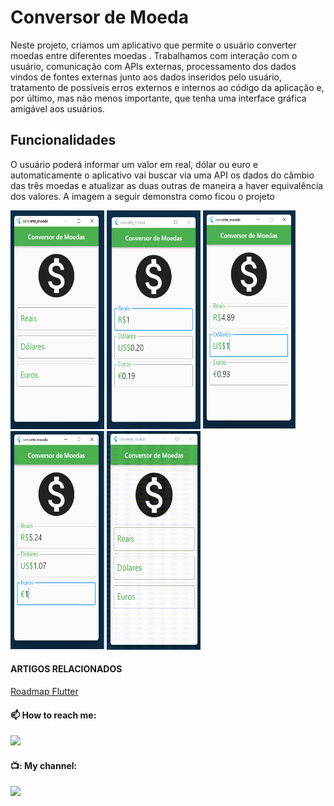# Conversor de Moeda

Neste	 projeto,	 criamos um	 aplicativo	 que   permite	 o	 usuário	 converter	 moedas	 entre	 diferentes	 moedas	. Trabalhamos com	 interação	 com	 o	 usuário,	 comunicação	 com APIs	externas,	processamento	dos	dados	vindos	de	fontes	externas junto	 aos	 dados	 inseridos	 pelo	 usuário,	 tratamento	 de	 possíveis erros	externos	e	internos	ao	código	da	aplicação	e,	por	último,	mas não	menos	importante,	que	tenha	uma	interface	gráfica	amigável aos	usuários.

## Funcionalidades

O	usuário	poderá	informar	um	valor	em	real,	dólar	ou	euro	e automaticamente	o	aplicativo	vai	buscar	via	uma	API	os	dados	do câmbio	 das	 três	 moedas	 e	 atualizar	 as	 duas	 outras	 de	 maneira	 a haver	 equivalência	 dos	 valores.	 A	 imagem	 a	 seguir	 demonstra como ficou o projeto

<img src=".github/convert1.png" alt="Podcast Dio" height="350" width="150">
<img src=".github/convert2.png" alt="Podcast Dio" height="350" width="150">
<img src=".github/convert3.png" alt="Podcast Dio" height="350" width="150">
<img src=".github/convert4.png" alt="Podcast Dio" height="350" width="150">
<img src=".github/convert5.gif" alt="Podcast Dio" height="350" width="150">

#### ARTIGOS RELACIONADOS
[Roadmap Flutter](http://joaopaulomirandamatias.com/portifolio/index.php?class=ArticleView&method=onView&id=1)

#### :mailbox: How to reach me:  
[<img src="https://img.shields.io/badge/LinkedIn-0077B5?style=for-the-badge&logo=linkedin&logoColor=white" />](https://www.linkedin.com/in/joaopaulomirandamatias/)

#### 📺: My channel:
[<img src="https://img.shields.io/youtube/channel/subscribers/UCCadgwkvHUnS5e10XfOvLCg?style=social" />](https://www.youtube.com/channel/UCCadgwkvHUnS5e10XfOvLCg)


